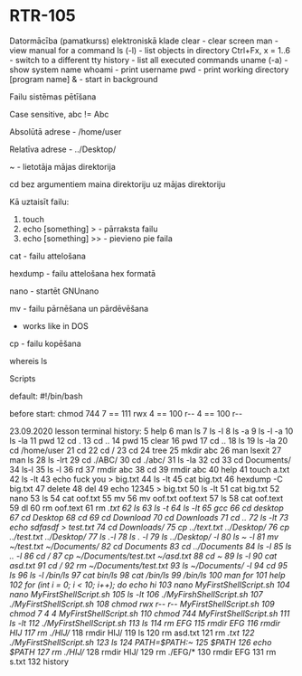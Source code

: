 # RTR-105
Datormācība (pamatkurss) elektroniskā klade
clear - clear screen
man - view manual for a command
ls (-l) - list objects in directory 
Ctrl+Fx, x = 1..6 - switch to a different tty
history - list all executed commands
uname (-a) - show system name
whoami - print username
pwd - print working directory
[program name] & - start in background

Failu sistēmas pētīšana

Case sensitive, abc != Abc

Absolūtā adrese - /home/user

Relatīva adrese - ../Desktop/

~ - lietotāja mājas direktorija

cd bez argumentiem maina direktoriju uz mājas direktoriju

Kā uztaisīt failu:

1. touch <filename>
2. echo [something] > <filename> - pārraksta failu
3. echo [something] >> <filename> - pievieno pie faila

cat <filename> - failu attelošana

hexdump <filename> - failu attelošana hex formatā

nano - startēt GNUnano

mv <what> <where> - failu pārnēšana un pārdēvēšana
  
* works like in DOS

cp <what> <where> - failu kopēšana

whereis ls



Scripts

default: #!/bin/bash

before start:
chmod 744 <figilename>
7 == 111 rwx
4 == 100 r--
4 == 100 r--
  
23.09.2020 lesson terminal history:
    5  help
    6  man ls
    7  ls -l
    8  ls -a
    9  ls -l -a
   10  ls -la
   11  pwd
   12  cd .
   13  cd ..
   14  pwd
   15  clear
   16  pwd
   17  cd ..
   18  ls
   19  ls -la
   20  cd /home/user
   21  cd 
   22  cd /
   23  cd
   24  tree
   25  mkdir abc
   26  man lsexit
   27  man ls
   28  ls -lrt
   29  cd ./ABC/
   30  cd ./abc/
   31  ls -la
   32  cd
   33  cd Documents/
   34  ls-l
   35  ls -l
   36  rd
   37  rmdir abc
   38  cd
   39  rmdir abc
   40  help
   41  touch a.txt
   42  ls -lt
   43  echo fuck you > big.txt
   44  ls -lt
   45  cat big.txt
   46  hexdump -C big.txt
   47  delete
   48  del
   49  echo 12345 > big.txt
   50  ls -lt
   51  cat big.txt
   52  nano
   53  ls
   54  cat oof.txt 
   55  mv
   56  mv oof.txt oof.text
   57  ls
   58  cat oof.text 
   59  dl
   60  rm oof.text
   61  rm *.txt
   62  ls
   63  ls -t
   64  ls -lt
   65  gcc
   66  cd desktop
   67  cd Desktop
   68  cd
   69  cd Download
   70  cd Downloads
   71  cd ..
   72  ls -lt
   73  echo sdfasdf > test.txt
   74  cd Downloads/
   75  cp ../text.txt ../Desktop/
   76  cp ../test.txt ../Desktop/
   77  ls .-l
   78  ls . -l
   79  ls ../Desktop/ -l
   80  ls ~ -l
   81  mv ~/test.txt ~/Documents/
   82  cd Documents
   83  cd ../Documents
   84  ls -l
   85  ls .. -l
   86  cd /
   87  cp ~/Documents/test.txt ~/asd.txt
   88  cd ~
   89  ls -l
   90  cat asd.txt 
   91  cd /
   92  rm ~/Documents/test.txt
   93  ls ~/Documents/ -l
   94  cd
   95  ls
   96  ls -l /bin/ls
   97  cat bin/ls
   98  cat /bin/ls
   99  /bin/ls
  100  man for
  101  help
  102  for (int i = 0; i < 10; i++); do echo hi
  103  nano MyFirstShellScript.sh
  104  nano MyFirstShellScript.sh 
  105  ls -lt
  106  ./MyFirshShellScript.sh
  107  ./MyFirstShellScript.sh
  108  chmod rwx r-- r-- MyFirstShellScript.sh
  109  chmod 7 4 4 MyFirstShellScript.sh
  110  chmod 744 MyFirstShellScript.sh
  111  ls -lt
  112  ./MyFirstShellScript.sh 
  113  ls
  114  rm EFG
  115  rmdir EFG
  116  rmdir HIJ
  117  rm ./HIJ/*
  118  rmdir HIJ/
  119  ls
  120  rm asd.txt
  121  rm *.txt
  122  ./MyFirstShellScript.sh 
  123  ls
  124  PATH=$PATH:~
  125  $PATH
  126  echo $PATH
  127  rm ./HIJ/*
  128  rmdir HIJ/
  129  rm ./EFG/*
  130  rmdir EFG
  131  rm s.txt
  132  history
